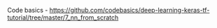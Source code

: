 Code basics - https://github.com/codebasics/deep-learning-keras-tf-tutorial/tree/master/7_nn_from_scratch
